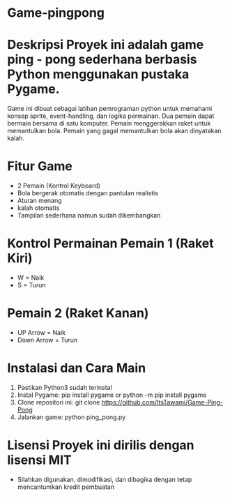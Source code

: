 # Game-pingpong
# Deskripsi Proyek ini adalah game ping - pong sederhana berbasis Python menggunakan pustaka Pygame.
Game ini dibuat sebagai latihan pemrograman python untuk memahami konsep sprite, event-handling, dan logika permainan.
Dua pemain dapat bermain bersama di satu komputer.
Pemain menggerakkan raket untuk memantulkan bola.
Pemain yang gagal memantulkan bola akan dinyatakan kalah.
# Fitur Game
- 2 Pemain (Kontrol Keyboard)
- Bola bergerak otomatis dengan pantulan realistis
- Aturan menang
-  kalah otomatis
- Tampilan sederhana namun sudah dikembangkan
# Kontrol Permainan Pemain 1 (Raket Kiri) 
- W = Naik
- S = Turun
# Pemain 2 (Raket Kanan)
- UP Arrow = Naik
- Down Arrow = Turun
# Instalasi dan Cara Main 
1. Pastikan Python3 sudah terinstal
2. Instal Pygame:    pip install pygame or python -m pip install pygame
3. Clone repositori ini:    git clone https://github.com/ItsTawami/Game-Ping-Pong
4. Jalankan game: python ping_pong.py
# Lisensi Proyek ini dirilis dengan lisensi MIT 
- Silahkan digunakan, dimodifikasi, dan dibagika dengan tetap mencantumkan kredit pembuatan
